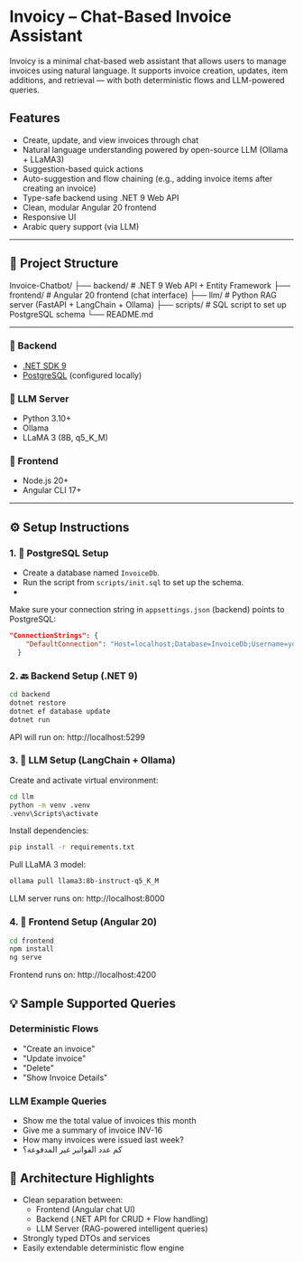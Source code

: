 #  Invoicy – Chat-Based Invoice Assistant

Invoicy is a minimal chat-based web assistant that allows users to manage invoices using natural language. It supports invoice creation, updates, item additions, and retrieval — with both deterministic flows and LLM-powered queries.

## Features

- Create, update, and view invoices through chat
- Natural language understanding powered by open-source LLM (Ollama + LLaMA3)
- Suggestion-based quick actions
- Auto-suggestion and flow chaining (e.g., adding invoice items after creating an invoice)
- Type-safe backend using .NET 9 Web API
- Clean, modular Angular 20 frontend
- Responsive UI
- Arabic query support (via LLM)

---

## 📁 Project Structure
Invoice-Chatbot/
├── backend/ # .NET 9 Web API + Entity Framework
├── frontend/ # Angular 20 frontend (chat interface)
├── llm/ # Python RAG server (FastAPI + LangChain + Ollama)
├── scripts/ # SQL script to set up PostgreSQL schema
└── README.md

---

### 🔧 Backend

- [.NET SDK 9](https://dotnet.microsoft.com/download)
- [PostgreSQL](https://www.postgresql.org/) (configured locally)

### 🧠 LLM Server

- Python 3.10+
- Ollama
- LLaMA 3 (8B, q5_K_M)

### 🎨 Frontend

- Node.js 20+
- Angular CLI 17+

---

## ⚙️ Setup Instructions

### 1. 🐘 PostgreSQL Setup

- Create a database named `InvoiceDb`.
- Run the script from `scripts/init.sql` to set up the schema.
- 
Make sure your connection string in `appsettings.json` (backend) points to PostgreSQL:
```json
"ConnectionStrings": {
    "DefaultConnection": "Host=localhost;Database=InvoiceDb;Username=your-username;Password=your-password"
  }
```

### 2. 🔙 Backend Setup (.NET 9)

```bash
cd backend
dotnet restore
dotnet ef database update
dotnet run
```
API will run on: http://localhost:5299

### 3. 🧠 LLM Setup (LangChain + Ollama)

Create and activate virtual environment:

```bash
cd llm
python -m venv .venv
.venv\Scripts\activate
```

Install dependencies:

```bash
pip install -r requirements.txt
```

Pull LLaMA 3 model:

```bash
ollama pull llama3:8b-instruct-q5_K_M
```
LLM server runs on: http://localhost:8000

### 4. 💬 Frontend Setup (Angular 20)

```bash
cd frontend
npm install
ng serve
```
Frontend runs on: http://localhost:4200

## 💡 Sample Supported Queries

### Deterministic Flows

* "Create an invoice"
* "Update invoice"
* "Delete"
* "Show Invoice Details"

### LLM Example Queries

* Show me the total value of invoices this month
* Give me a summary of invoice INV-16
* How many invoices were issued last week?
* كم عدد الفواتير غير المدفوعة؟


## 🧱 Architecture Highlights

* Clean separation between:
  * Frontend (Angular chat UI)
  * Backend (.NET API for CRUD + Flow handling)
  * LLM Server (RAG-powered intelligent queries)
* Strongly typed DTOs and services
* Easily extendable deterministic flow engine
